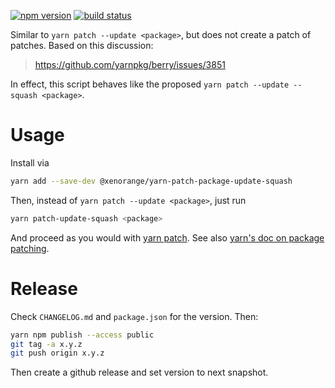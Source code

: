 [![npm version](https://img.shields.io/npm/v/@xenorange/yarn-patch-package-update-squash)](https://www.npmjs.com/package/@xenorange/yarn-patch-package-update-squash) [![build status](https://github.com/blutorange/yarn-patch-package-update-squash/actions/workflows/node.js.yml/badge.svg)](https://github.com/blutorange/yarn-patch-package-update-squash/actions)

Similar to `yarn patch --update <package>`, but does not create a patch of patches.
Based on this discussion:

> https://github.com/yarnpkg/berry/issues/3851

In effect, this script behaves like the proposed `yarn patch --update --squash <package>`.

# Usage

Install via

```sh
yarn add --save-dev @xenorange/yarn-patch-package-update-squash
```

Then, instead of `yarn patch --update <package>`, just run

```sh
yarn patch-update-squash <package>
```

And proceed as you would with [yarn patch](https://yarnpkg.com/cli/patch). See
also [yarn's doc on package patching](https://yarnpkg.com/features/patching).

# Release

Check `CHANGELOG.md` and `package.json` for the version. Then:

```sh
yarn npm publish --access public
git tag -a x.y.z
git push origin x.y.z
```

Then create a github release and set version to next snapshot.
